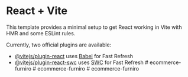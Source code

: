 # React + Vite

This template provides a minimal setup to get React working in Vite with HMR and some ESLint rules.

Currently, two official plugins are available:

- [@vitejs/plugin-react](https://github.com/vitejs/vite-plugin-react/blob/main/packages/plugin-react/README.md) uses [Babel](https://babeljs.io/) for Fast Refresh
- [@vitejs/plugin-react-swc](https://github.com/vitejs/vite-plugin-react-swc) uses [SWC](https://swc.rs/) for Fast Refresh
  #   e c o m m e r c e - f u r n i r o 
   
   #   e c o m m e r c e - f u r n i r o 
   
   #   e c o m m e r c e - f u r n i r o 
   
   
